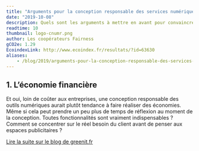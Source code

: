 ```yaml
---
title: "Arguments pour la conception responsable des services numériques"
date: "2019-10-08"
description: Quels sont les arguments à mettre en avant pour convaincre une organisation ou un client d'opter pour la conception responsable de son service numérique, son site web ou son application mobile ?
readtime: 10
thumbnail: logo-cnumr.png
author: Les coopérateurs Fairness
gCO2e: 1.29
EcoindexLink: http://www.ecoindex.fr/resultats/?id=63630
aliases:
    - /blog/2019/arguments-pour-la-conception-responsable-des-services-numeriques.html
---
```

## 1. L’économie financière

Et oui, loin de coûter aux entreprises, une conception responsable des outils numériques aurait plutôt tendance à faire réaliser des économies. Même si cela peut prendre un peu plus de temps de réflexion au moment de la conception. Toutes fonctionnalités sont vraiment indispensables ? Comment se concentrer sur le réel besoin du client avant de penser aux espaces publicitaires ?

[Lire la suite sur le blog de greenit.fr](https://www.greenit.fr/2019/10/08/6-arguments-pour-la-conception-responsable-des-services-numeriques/)
